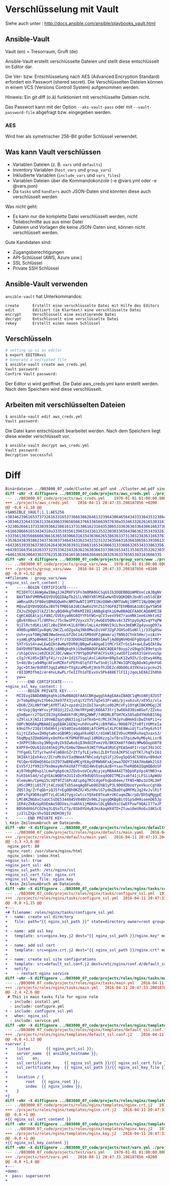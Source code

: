 # Verschlüsselung mit Vault

Siehe auch unter : http://docs.ansible.com/ansible/playbooks_vault.html

## Ansible-Vault

Vault (en) = Tresorraum, Gruft (de)

Ansible-Vault erstellt verschlüsselte Dateien und stellt diese entschlüsselt im Editor dar.

Die Ver- bzw. Entschlüsselung nach AES (Advanced Encryption Standard) erfordert
 ein Passwort (shered secret). Die Verschlüsselten Dateien können in einem VCS
 (Versions Controll System) aufgenommen werden.

Hinweis: Ein git diff (o.ä) funktioniert mit verschlüsselte Dateien nicht.

Das Passwort kann mit der Option `--aks-vault-pass` oder mit `--vault-password-file`
 abgefragt bzw. eingegeben werden.

### AES

Wird hier als symetrischer 256-Bit großer Schlüssel verwendet.

## Was kann Vault verschlüssen

* Variablen Dateien (z. B. `vars` und `defaults`)
* Inventory Variablen (`host_vars` und `group_vars`)
* Inkludierte Variablen (`include_vars` und `vars_files`)
* Variablen Dateien über die Kommandokonzole (-e @vars.yml oder -e @vars.json)
* Da `tasks` und `handlers` auch JSON-Daten sind könnten diese auch verschlüsselt werden

Was nicht geht:
* Es kann nur die komplette Datei verschlüsselt werden, nicht Teilabschnitte aus
  aus einer Datei
* Dateien und Vorlagen die keine JSON-Daten sind, können nicht verschlüsselt werden.

Gute Kandidaten sind:
* Zugangsberechtigungen
* API-Schlüssel (AWS, Azure usw.)
* SSL Schlüssel
* Private SSH Schlüssel

## Ansible-Vault verwenden

`ansible-vault` hat Unterkommandos:

```
create      Erstellt eine verschlüsselte Datei mit Hilfe des Editors
edit        Editiert (im Klartext) eine verschlüsselte Datei
encrypt     Verschlüsselt eine existierende Datei
decrypt     Entschlüsselt eine versclüsselte Datei
rekey       Erstellt einen neuen Schlüssel
```

## Verschlüsseln

```bash
# setting up vi as editor
$ export EDITOR=vi
# Generate a encrypted file
$ ansible-vault create aws_creds.yml
Vault password:
Confirm Vault password:
```

Der Editor vi wird geöffnet. Die Datei aws_creds.yml kann erstellt werden. Nach
 dem Speichern wird diese verschlüsselt.

## Arbeiten mit verschlüsselten Dateien

```bash
$ ansible-vault edit aws_creds.yml
Vault password:
```

Die Datei kann entschlüsselt bearbeitet werden. Nach dem Speichern liegt diese
  wieder verschlüsselt vor.

```bash
$ ansible-vault decrypt aws_creds.yml
Vault password:
Decryption successful
```

# Diff

```diff
Binärdateien ../B03800_07_code/Cluster.md.pdf und ./Cluster.md.pdf sind verschieden.
diff -uNr -X diffignore ../B03800_07_code/projects/aws_creds.yml ./projects/aws_creds.yml
--- ../B03800_07_code/projects/aws_creds.yml	1970-01-01 01:00:00.000000000 +0100
+++ ./projects/aws_creds.yml	2016-04-11 20:47:33.208187856 +0200
@@ -0,0 +1,10 @@
+$ANSIBLE_VAULT;1.1;AES256
+30346239616537373261633165373666386264613239643064656434333364353238643532666238
+3034623264333631336430633965656637663365663937630a353463326261653031613661653636
+32386266613733303936623861613731386162316435386533363636336430616637303236353136
+6166386661653434310a333539356139633433613532303033656430636235343932613230643765
+33356130356666663661636538306631633436366265386363373130323836316637616663303437
+35363438393862343736303734643433623432323132343566316366386561393861336562636263
+64336539393637303262643036363931356631653430663133366632653433386335616539353232
+64393166356162633732353362343263623630366337396165343135383535326230356532613463
+64613836306433633762353635616536346636646538326363376565383163666335
diff -uNr -X diffignore ../B03800_07_code/projects/group_vars/www ./projects/group_vars/www
--- ../B03800_07_code/projects/group_vars/www	1970-01-01 01:00:00.000000000 +0100
+++ ./projects/group_vars/www	2016-04-11 20:47:33.208187856 +0200
@@ -0,0 +1,52 @@
+#filename : group_vars/www
+nginx_ssl_cert_content: |
+    -----BEGIN CERTIFICATE-----
+    MIIDXTCCAkWgAwIBAgIJAIMXFV1Fn3m0MA0GCSqGSIb3DQEBBQUAMEUxCzAJBgNV
+    BAYTAkFVMRMwEQYDVQQIDApTb21lLVN0YXRlMSEwHwYDVQQKDBhJbnRlcm5ldCBX
+    aWRnaXRzIFB0eSBMdGQwHhcNMTUwNTI1MTI1NzQ0WhcNMTUwNjI0MTI1NzQ0WjBF
+    MQswCQYDVQQGEwJBVTETMBEGA1UECAwKU29tZS1TdGF0ZTEhMB8GA1UECgwYSW50
+    ZXJuZXQgV2lkZ2l0cyBQdHkgTHRkMIIBIjANBgkqhkiG9w0BAQEFAAOCAQ8AMIIB
+    CgKCAQEAtajLFANI/GVEkya06G6QYYFbtWG+qCV3vexV947raomNk1ee6iHktz62
+    gBv6Y8bus7l/8RPec/75cbw1PP2VyxzX7Vj4wGEU5QNvs6c3Z9tpyGyN2vqYYqPW
+    9jIlRctdGKiiASlzBoI9hK+K1L6Y0KvlmLL4z99NVI9iL9vx3mEWKZg4yuugO97a
+    498DupNN9IpvBqH/2WcZLoOZgaXq3Nk0MwiDiV4F3ZgFJGHSo0SoNllj/33Sg0Sw
+    Uxh+ysefOWg3WB3WwdeeoLGfZbC14zSM9ddFZgWamrajfN9bICYnk5Hm/jvzAiV+
+    xyaWLgR5pBHA8CIej4tfrztD3DUOkQIDAQABo1AwTjAdBgNVHQ4EFgQUgaE1tMCr
+    5XTrGsS4+awLEwQZAt8wHwYDVR0jBBgwFoAUgaE1tMCr5XTrGsS4+awLEwQZAt8w
+    DAYDVR0TBAUwAwEB/zANBgkqhkiG9w0BAQUFAAOCAQEAf8oyp2zG9qp5CB9etqsb
+    /sh1pCUvxie8ZCK2CJDC/wWacY79YSpDGP4FACYSsXkjxwUOfIzebX3lGeVuvuSp
+    cIgJrKi05xIBTgf4j/rz24+1d1S7SqqlAsCiAUXm+8Rp5xK12w9Ih/IcQtwy46Rq
+    S+4U/Bvja94Mqc8FxoMZKofsPEPn8lqfdTfwfSnOjlLR7Wx1QPCQg8OxW1yHnFG6
+    Jgc+Dt3mr0dh0TJqqIaRKd+TXgXzaMQvRj9nbfhJDE2cdObO6Ld3YKneicpcmv2S
+    r8I3DM3fhm2/4r4hvLKwPLrTeIITh1dTEvxVv5Pk488E7lFIIj2qoLbE8AIIh0hb
+    yw==
+    -----END CERTIFICATE-----
+nginx_ssl_key_content: |
+    -----BEGIN PRIVATE KEY-----
+    MIIEvgIBADANBgkqhkiG9w0BAQEFAASCBKgwggSkAgEAAoIBAQC1qMsUA0j8ZUST
+    JrTobpBhgVu1Yb6oJXe97FX3jutqiY2TV57qIeS3PraAG/pjxu6zuX/xE95z/vlx
+    vDU8/ZXLHNftWPjAYRTlA2+zpzdn22nIbI3a+phio9b2MiVFy10YqKIBKXMGgj2E
+    r4rUvpjQq+WYsvjP301Uj2Iv2/HeYRYpmDjK66A73trj3wO6k030im8Gof/ZZxku
+    g5mBperc2TQzCIOJXgXdmAUkYdKjRKg2WWP/fdKDRLBTGH7Kx585aDdYHdbB156g
+    sZ9lsLXjNIz110VmBZqatqN831sgJieTkeb+O/MCJX7HJpYuBHmkEcDwIh6Pi1+v
+    O0PcNQ6RAgMBAAECggEBAK16ENz+uh9VseP4jcB9fWGv/906B7FZfn0fiYUMteIa
+    k9nGThr23QzlVbEHhtjr6540Imsdd008jAfCHPEulXLPC6E8WuiUjTiaTHy6zh1f
+    GijtCZa5wvZH0gtwHcoGB9R5jaQgahkoHQlt/d1mWlbEIVDucM9KRvXeq3xaxSJ/
+    5bqMpg3ZOm8GHXyxQeFKxrKfOMUFRhaql18RDKzzgJxf8roIFpidw9yM6ykLisrB
+    +3XPPt5Bosby3N9gs8yIk9Zw6obiD3HdU2PxmzV0/BKXXm8ffdWdi9Mw6OopU8f8
+    KXPF0+OUv6Idzd45kQjPh/GX6w7Dmen9JWIfVKw4SRUCgYEA5m4FIrrUpC39z1CC
+    7YFgeELT2TycYwnF4lm08nSZrZtfyfLEje9uiZLDYfUzA2KPSCsqYTKl/hqTxI61
+    3KI6kt1Eeh4vz/ZCroMcUvYIadNmeAfNhCodytqS1Fj2Gvg5pQS4C5X6Vu+B9doX
+    f6lQer6VDmQS6Go1VZ973w8REeMCgYEAydFRWbNFxAjewa7DOY734A7HeAWk2lG3
+    EsV5fJJf992379x0mayNvhkUXATfYdQI4WvEq0iAzB+Ysax7heR8DAIQqmQBdoSF
+    Aj07HbgR0vp1lLmwYg6p6cmJZQvbvoVCeyNiyjeyM8A4A4ITbDpUFpVpzAYN03+a
+    hiK5bkS4d/sCgYEAiWOBtmJU1IsDcK9dUQS5oxqdO0ITME2sabf41jLFSiiApWUU
+    4lemvWn/CpHq15LVQT9TZl6PcAEip6g7MJCdgeFhqboD4ee/fFN5+NDu1UIRL3Hf
+    jHScDM3ji657Fjt4CzbUETxb5aeqAg8Fwb0O2hB1yP3L9D0XDbUoYyeVkucCgYAb
+    ZQ5l3q/ZrFqQb+iQJ5f+EgOBh0KZX/45zhRvlG7ydmZBaOtq8MFMzJq24vJvlRif
+    gMFxfqX9D0zq0T7zLdCo0J7ygiCwtcxYQXeE0TeaK+VKCuqmZNcrpO/Bh5qMggpE
+    LMl8KZNG8xCnaUC5sDE5344845V84BVZn90L2sgvgQKBgBitO1pSdH9ioeeD65Jp
+    1ER4zZkBzGpRXEmAo50DVes/na6hk1jMAH4xlDLgN8eXsCGwEFPxwT9QAiI77aJF
+    BDSO4X6GfCO2kq3LQSoTLCTp/8SbOYU4yBJmzAaqHX4TD+ZtuwiOeU9oEu18KScE
+    jzIlLZXpcVhv5QIzKDH30jTU
+    -----END PRIVATE KEY-----
\ Kein Zeilenumbruch am Dateiende.
diff -uNr -X diffignore ../B03800_07_code/projects/roles/nginx/defaults/main.yaml ./projects/roles/nginx/defaults/main.yaml
--- ../B03800_07_code/projects/roles/nginx/defaults/main.yaml	2016-04-11 20:47:33.212187857 +0200
+++ ./projects/roles/nginx/defaults/main.yaml	2016-04-11 20:47:33.204187856 +0200
@@ -3,3 +3,8 @@
 nginx_port: 80
 nginx_root: /usr/share/nginx/html
 nginx_index: index.html
+nginx_ssl: true
+nginx_port_ssl: 443
+nginx_ssl_path: /etc/nginx/ssl
+nginx_ssl_cert_file: nginx.crt
+nginx_ssl_key_file: nginx.key
\ Kein Zeilenumbruch am Dateiende.
diff -uNr -X diffignore ../B03800_07_code/projects/roles/nginx/tasks/configure_ssl.yml ./projects/roles/nginx/tasks/configure_ssl.yml
--- ../B03800_07_code/projects/roles/nginx/tasks/configure_ssl.yml	1970-01-01 01:00:00.000000000 +0100
+++ ./projects/roles/nginx/tasks/configure_ssl.yml	2016-04-11 20:47:33.200187856 +0200
@@ -0,0 +1,15 @@
+---
+# filename: roles/nginx/tasks/configure_ssl.yml
+ - name: create ssl directory
+   file: path="{{ nginx_ssl_path }}" state=directory owner=root group=root
+
+ - name: add ssl key
+   template: src=nginx.key.j2 dest="{{ nginx_ssl_path }}/nginx.key" mode=0644
+
+ - name: add ssl cert
+   template: src=nginx.crt.j2 dest="{{ nginx_ssl_path }}/nginx.crt" mode=0644
+
+ - name: create ssl site configurations
+   template: src=default_ssl.conf.j2 dest=/etc/nginx/conf.d/default_ssl.conf mode=0644
+   notify:
+    - restart nginx service
diff -uNr -X diffignore ../B03800_07_code/projects/roles/nginx/tasks/main.yml ./projects/roles/nginx/tasks/main.yml
--- ../B03800_07_code/projects/roles/nginx/tasks/main.yml	2016-04-11 20:47:33.212187857 +0200
+++ ./projects/roles/nginx/tasks/main.yml	2016-04-11 20:47:33.200187856 +0200
@@ -2,4 +2,6 @@
 # This is main tasks file for nginx role
  - include: install.yml
  - include: configure.yml
+ - include: configure_ssl.yml
+   when: nginx_ssl
  - include: service.yml
diff -uNr -X diffignore ../B03800_07_code/projects/roles/nginx/templates/default_ssl.conf.j2 ./projects/roles/nginx/templates/default_ssl.conf.j2
--- ../B03800_07_code/projects/roles/nginx/templates/default_ssl.conf.j2	1970-01-01 01:00:00.000000000 +0100
+++ ./projects/roles/nginx/templates/default_ssl.conf.j2	2016-04-11 20:47:33.200187856 +0200
@@ -0,0 +1,12 @@
+server {
+    listen       {{ nginx_port_ssl }};
+    server_name  {{ ansible_hostname }};
+    ssl    on;
+    ssl_certificate      {{ nginx_ssl_path }}/{{ nginx_ssl_cert_file }};
+    ssl_certificate_key  {{ nginx_ssl_path }}/{{ nginx_ssl_key_file }};
+
+    location / {
+        root   {{ nginx_root }};
+        index  {{ nginx_index }};
+    }
+}
diff -uNr -X diffignore ../B03800_07_code/projects/roles/nginx/templates/nginx.crt.j2 ./projects/roles/nginx/templates/nginx.crt.j2
--- ../B03800_07_code/projects/roles/nginx/templates/nginx.crt.j2	1970-01-01 01:00:00.000000000 +0100
+++ ./projects/roles/nginx/templates/nginx.crt.j2	2016-04-11 20:47:33.200187856 +0200
@@ -0,0 +1 @@
+{{ nginx_ssl_cert_content }}
diff -uNr -X diffignore ../B03800_07_code/projects/roles/nginx/templates/nginx.key.j2 ./projects/roles/nginx/templates/nginx.key.j2
--- ../B03800_07_code/projects/roles/nginx/templates/nginx.key.j2	1970-01-01 01:00:00.000000000 +0100
+++ ./projects/roles/nginx/templates/nginx.key.j2	2016-04-11 20:47:33.200187856 +0200
@@ -0,0 +1 @@
+{{ nginx_ssl_key_content }}
diff -uNr -X diffignore ../B03800_07_code/projects/test/vars.yml ./projects/test/vars.yml
--- ../B03800_07_code/projects/test/vars.yml	1970-01-01 01:00:00.000000000 +0100
+++ ./projects/test/vars.yml	2016-04-11 20:47:33.196187856 +0200
@@ -0,0 +1,4 @@
+---
+demo:
+  pass: supersecret
+
```
